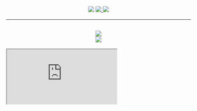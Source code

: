 <h3 align="center">
  <img src="https://img.shields.io/github/followers/S4qib?label=Followers&style=for-the-badge&color=blue">
  <a href="https://discord.gg" alt="Discord">
      <img src="https://img.shields.io/discord/452518336627081236?label=discord&style=for-the-badge&color=blue"/>
  </a>
  <a href="https://yuuta.xyz" alt="Website">
      <img src="https://img.shields.io/website?down_color=red&down_message=Offline&style=for-the-badge&up_color=blue&up_message=Online&url=https%3A%2F%2Fwillfp.com"/>
  </a>
</h3>

<hr>

<h2 align="center">
  <a href="https://github.com/S4qib">
    <img align="center" src="https://github-readme-stats.vercel.app/api/?username=S4qib&show_icons=true&theme=onedark">
  </a>
  <br>
  <a href="https://github.com/S4qib">
    <img align="center" src="https://github-readme-stats.vercel.app/api/top-langs/?username=S4qib&layout=compact&theme=onedark">
  </a>
</h2>

<iframe src="https://sayu-chan.ml">

